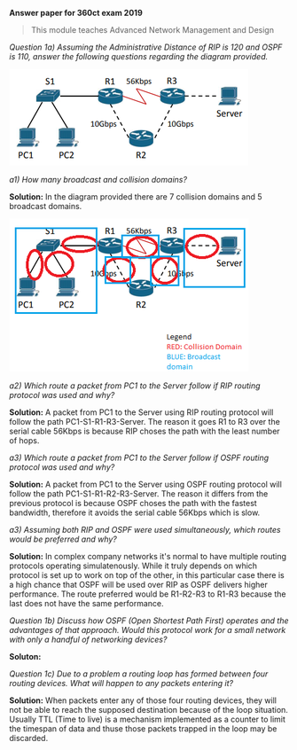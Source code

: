 **Answer paper for 360ct exam 2019**
>This module teaches Advanced Network Management and Design 

*Question 1a) Assuming the Administrative Distance of RIP is 120 and OSPF is 110, answer the following questions regarding the diagram provided.*
 
 ![Image of Diagram 1](https://github.com/uniosm/Coventry-University/blob/master/Exams/360ct/2019/images/diagram%20q1.png?raw=true)

*a1) How many broadcast and collision domains?*

**Solution:** In the diagram provided there are 7 collision domains and 5 broadcast domains. 

![Image of Diagram 1](https://github.com/uniosm/Coventry-University/blob/master/Exams/360ct/2019/images/solution.png?raw=true)


*a2) Which route a packet from PC1 to the Server follow if RIP routing protocol was used and why?*

**Solution:** A packet from PC1 to the Server using RIP routing protocol will follow the path PC1-S1-R1-R3-Server. The reason it
goes R1 to R3 over the serial cable 56Kbps is because RIP choses the path with the least number of hops. 


*a3) Which route a packet from PC1 to the Server follow if OSPF routing protocol was used and why?*

**Solution:** A packet from PC1 to the Server using OSPF routing protocol will follow the path PC1-S1-R1-R2-R3-Server. The reason it
differs from the previous protocol is because OSPF choses the path with the fastest bandwidth, therefore it avoids the serial cable
56Kbps which is slow. 


*a3) Assuming both RIP and OSPF were used simultaneously, which routes would be preferred and why?*

**Solution:** In complex company networks it's normal to have multiple routing protocols operating simulatenously. While it truly depends
on which protocol is set up to work on top of the other, in this particular case there is a high chance that OSPF will be used over
RIP as OSPF delivers higher performance. The route preferred would be R1-R2-R3 to R1-R3 because the last does not have the same
performance. 


*Question 1b) Discuss how OSPF (Open Shortest Path First) operates and the advantages of that approach. Would this protocol work for a small network with only a handful of networking devices?*

**Soluton:** 

*Question 1c) Due to a problem a routing loop has formed between four routing devices. What will happen to any packets entering it?*

**Solution:** When packets enter any of those four routing devices, they will not be able to reach the supposed destination because of the loop situation. Usually TTL (Time to live) is a mechanism implemented as a counter to limit the timespan of data and thuse those packets trapped in the loop may be discarded. 
